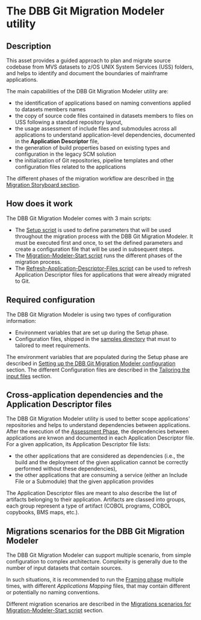 # The DBB Git Migration Modeler utility

## Description

This asset provides a guided approach to plan and migrate source codebase from MVS datasets to z/OS UNIX System Services (USS) folders, and helps to identify and document the boundaries of mainframe applications.

The main capabilities of the DBB Git Migration Modeler utility are:
* the identification of applications based on naming conventions applied to datasets members names
* the copy of source code files contained in datasets members to files on USS following a standard repository layout,
* the usage assessment of include files and submodules across all applications to understand application-level dependencies, documented in the **Application Descriptor** file,
* the generation of build properties based on existing types and configuration in the legacy SCM solution
* the initialization of Git repositories, pipeline templates and other configuration files related to the applications

The different phases of the migration workflow are described in [the Migration Storyboard section](docs/AdvancedInformation.md#migration-storyboard).

## How does it work

The DBB Git Migration Modeler comes with 3 main scripts:

* The [Setup script](./Setup.sh) is used to define parameters that will be used throughout the migration process with the DBB Git Migration Modeler. It must be executed first and once, to set the defined parameters and create a configuration file that will be used in subsequent steps.
* The [Migration-Modeler-Start script](./src/scripts/Migration-Modeler-Start.sh) runs the different phases of the migration process.
* The [Refresh-Application-Descriptor-Files script](./src/scripts/Refresh-Application-Descriptor-Files.sh) can be used to refresh Application Descriptor files for applications that were already migrated to Git.

## Required configuration

The DBB Git Migration Modeler is using two types of configuration information:
* Environment variables that are set up during the Setup phase.
* Configuration files, shipped in the [samples directory](./samples/) that must to tailored to meet requirements.

The environment variables that are populated during the Setup phase are described in [Setting up the DBB Git Migration Modeler configuration](docs/AdvancedInformation.md#setting-up-the-dbb-git-migration-modeler-configuration) section.
The different Configuration files are described in the [Tailoring the input files](docs/AdvancedInformation.md#tailoring-the-input-files) section.


## Cross-application dependencies and the Application Descriptor files

The DBB Git Migration Modeler utility is used to better scope applications' repositories and helps to understand dependencies between applications.
After the execution of the [Assessment Phase](docs/AdvancedInformation.md#the-assessment-phase), the dependencies between applications are knwon and documented in each Application Descriptor file. For a given application, its Application Descriptor file lists:
* the other applications that are considered as dependencies (i.e., the build and the deployment of the given application cannot be correctly performed without these dependencies),
* the other applications that are consuming a service (either an Include File or a Submodule) that the given application provides

The Application Descriptor files are meant to also describe the list of artifacts belonging to their application. Artifacts are classed into groups, each group represent a type of artifact (COBOL programs, COBOL copybooks, BMS maps, etc.).

## Migrations scenarios for the DBB Git Migration Modeler

The DBB Git Migration Modeler can support multiple scenario, from simple configuration to complex architecture. Complexity is generally due to the number of input datasets that contain sources.

In such situations, it is recommended to run the [Framing phase](docs/AdvancedInformation.md#the-framing-phase) multiple times, with different *Applications Mapping* files, that may contain different or potentially no naming conventions.

Different migration scenarios are described in the [Migrations scenarios for Migration-Modeler-Start script](docs/AdvancedInformation.md#migrations-scenarios-for-migration-modeler-start-script) section.